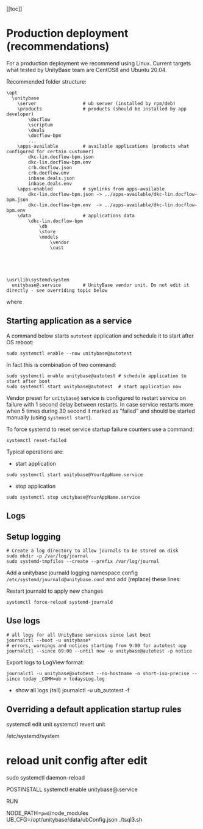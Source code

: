 [[toc]]

# Production deployment (recommendations)

For a production deployment we recommend using Linux. Current targets what tested by UnityBase team are CentOS8 and Ubuntu 20.04.

Recommended folder structure:
```
\opt
  \unitybase
    \server                 # ub server (installed by rpm/deb) 
    \products               # products (should be installed by app developer)
        \docflow
        \scriptum
        \deals
        \docflow-bpm
        ...
    \apps-available         # available applications (products what configured for certain customer)                   
        dkc-lin.docflow-bpm.json
        dkc-lin.docflow-bpm.env
        crb.docflow.json
        crb.docflow.env
        inbase.deals.json
        inbase.deals.env
    \apps-enabled           # symlinks from apps-available
        dkc-lin.docflow-bpm.json -> ../apps-available/dkc-lin.docflow-bpm.json
        dkc-lin.docflow-bpm.env  -> ../apps-available/dkc-lin.docflow-bpm.env
    \data                   # applications data
        \dkc-lin.docflow-bpm
            \db
            \store
            \models
                \vendor
                \cust
         
        
    
             

\usr\lib\systemd\system
  unitybase@.service        # UnityBase vendor unit. Do not edit it directly - see overriding topic below   
```
where

## Starting application as a service

A command below starts `autotest` application and schedule it to start after OS reboot:
```
sudo systemctl enable --now unitybase@autotest
```
In fact this is combination of two command: 
```
sudo systemctl enable unitybase@autotest # schedule application to start after boot
sudo systemctl start unitybase@autotest  # start application now
```

Vendor preset for `unitybase@` service is configured to restart service on failure with 1 second delay between restarts. 
In case service restarts more when 5 times during 30 second it marked as "failed" and should be started
manually (using `systemstl start`).   

To force systemd to reset service startup failure counters use a command:
```shell script
systemctl reset-failed
```
 
Typical operations are:
 - start application
 ```shell script
 sudo systemctl start unitybase@YourAppName.service
 ```

 - stop application
```shell script
sudo systemctl stop unitybase@YourAppName.service
```

## Logs
## Setup logging

```shell script
# Create a log directory to allow journals to be stored on disk
sudo mkdir -p /var/log/journal
sudo systemd-tmpfiles --create --prefix /var/log/journal
```

Add a unitybase journald logging namespace config `/etc/systemd/journald@unitybase.conf` and add (replace) these lines:

Restart journald to apply new changes
```shell script
systemctl force-reload systemd-journald
```

## Use logs

```shell script
# all logs for all UnityBase services since last boot
journalctl --boot -u unitybase*
# errors, warnings and notices starting from 9:00 for autotest app
journalctl --since 09:00 --until now -u unitybase@autotest -p notice
```

Export logs to LogView format:
```shell script
journalctl -u unitybase@autotest --no-hostname -o short-iso-precise --since today _COMM=ub > todaysLog.log
```

 - show all logs (tail)
 journalctl -u ub_autotest -f


## Overriding a default application startup rules 

systemctl edit unit
systemctl revert unit

/etc/systemd/system
# reload unit config after edit
 sudo systemctl daemon-reload

POSTINSTALL
systemctl enable unitybase@.service

RUN

NODE_PATH=`pwd`/node_modules UB_CFG=/opt/unitybase/data/ubConfig.json ./tsql3.sh
